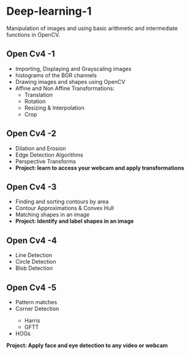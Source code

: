 # Deep-learning-1 
Manipulation of images and using basic arithmetic and intermediate functions in OpenCV. 

## Open Cv4 -1 
<ul> 
  <li>Importing, Displaying and Grayscaling images</li> 
  <li>histograms of the BGR channels</li> 
  <li>Drawing images and shapes using OpenCV</li> 
  <li>Affine and Non Affine Transformations: 
    <ul> 
      <li>Translation</li> 
      <li>Rotation</li> 
      <li>Resizing & Interpolation</li> 
      <li>Crop</li> 
    </ul> 
  </li> 
</ul>

## Open Cv4 -2
<ul> 
  <li>Dilation and Erosion</li> 
  <li>Edge Detection Algorithms</li> 
  <li>Perspective Transforms</li> 
  <li><b>Project: learn to access your webcam and apply transformations</b></li>
</ul>

## Open Cv4 -3
<ul> 
  <li>Finding and sorting contours by area</li> 
  <li>Contour Approximations & Convex Hull</li> 
  <li>Matching shapes in an image</li> 
  <li><b>Project: Identify and label shapes in an image</b></li>
</ul>


## Open Cv4 -4
<ul> 
  <li>Line Detection</li> 
  <li>Circle Detection</li> 
  <li>Blob Detection</li> 
</ul>

## Open Cv4 -5
<ul> 
  <li>Pattern matches</li> 
  <li>Corner Detection</li> 
    <ul> 
      <li>Harris</li> 
      <li>GFTT</li> 
    </ul> 
  <li>HOGs</li> 
</ul>

<b>Project: Apply face and eye detection to any video or webcam</b>

